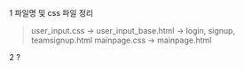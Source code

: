 1 파일명 및 css 파일 정리
> user_input.css -> user_input_base.html -> login, signup, teamsignup.html
> mainpage.css -> mainpage.html

2 ?